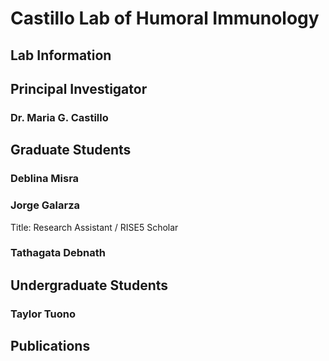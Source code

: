 # Castillo Lab of Humoral Immunology

## **Lab Information**

## **Principal Investigator**

### Dr. Maria G. Castillo

## **Graduate Students**

### Deblina Misra

### Jorge Galarza  
Title: Research Assistant / RISE5 Scholar

### Tathagata Debnath

## **Undergraduate Students**

### Taylor Tuono

## **Publications**

